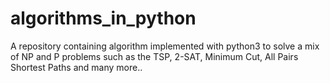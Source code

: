 # algorithms_in_python
A repository containing algorithm implemented with python3 to solve a mix of NP and P problems such as the TSP, 2-SAT, Minimum Cut, All Pairs Shortest Paths and many more..
